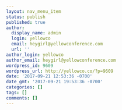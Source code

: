 ```yaml
---
layout: nav_menu_item
status: publish
published: true
author:
  display_name: admin
  login: yellowco
  email: heygirl@yellowconference.com
  url: ''
author_login: yellowco
author_email: heygirl@yellowconference.com
wordpress_id: 9609
wordpress_url: http://yellowco.co/?p=9609
date: '2017-09-21 12:53:36 -0700'
date_gmt: '2017-09-21 19:53:36 -0700'
categories: []
tags: []
comments: []
---
```



